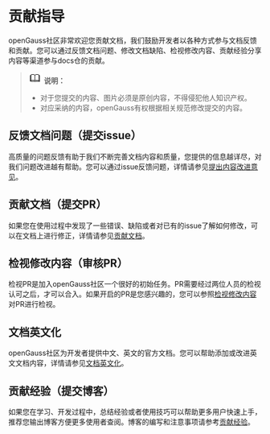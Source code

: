 # 贡献指导<a name="ZH-CN_TOPIC_0000001275063042"></a>

openGauss社区非常欢迎您贡献文档，我们鼓励开发者以各种方式参与文档反馈和贡献。您可以通过反馈文档问题、修改文档缺陷、检视修改内容、贡献经验分享内容等渠道参与docs仓的贡献。

>![](public_sys-resources/icon-note.gif) **说明：** 
>-   对于您提交的内容、图片必须是原创内容，不得侵犯他人知识产权。
>-   对应采纳的内容，openGauss有权根据相关规范修改提交的内容。

## 反馈文档问题（提交issue）<a name="section54611233181212"></a>

高质量的问题反馈有助于我们不断完善文档内容和质量，您提供的信息越详尽，对我们问题改进越有帮助。您可以通过issue反馈问题，详情请参见[提出内容改进意见](OperationGuide/提出内容改进意见.md)。

## 贡献文档（提交PR）<a name="section4907195815125"></a>

如果您在使用过程中发现了一些错误、缺陷或者对已有的issue了解如何修改，可以在文档上进行修正，详情请参见[贡献文档](OperationGuide/贡献文档.md)。

## 检视修改内容（审核PR）<a name="section89901556181313"></a>

检视PR是加入openGauss社区一个很好的初始任务。PR需要经过两位人员的检视认可之后，才可以合入。如果开启的PR是您感兴趣的，您可以参照[检视修改内容](OperationGuide/检视修改内容.md)对PR进行检视。

## 文档英文化<a name="section8437610147"></a>

openGauss社区为开发者提供中文、英文的官方文档。您可以帮助添加或改进英文文档内容，详情请参见[文档英文化](OperationGuide/文档英文化.md)。

## 贡献经验（提交博客）<a name="section639217521411"></a>

如果您在学习、开发过程中，总结经验或者使用技巧可以帮助更多用户快速上手，推荐您输出博客方便更多使用者查阅。博客的编写和注意事项请参考<u>[贡献经验](OperationGuide/贡献经验.md)</u>。

